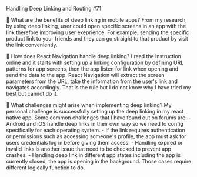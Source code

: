 Handling Deep Linking and Routing #71

📌 What are the benefits of deep linking in mobile apps?
From my research, by using deep linking, user could open specific screens in an app with the link therefore improving user exeprience. For example, sending the specific product link to your friends and they can go straight to that product by visit the link conveniently.

📌 How does React Navigation handle deep linking?
I read the instruction online and it starts with setting up a linking configuration by defining URL patterns for app screens, then the app listen for link when opening and send the data to the app. React Navigation will extract the screen parameters from the URL, take the information from the user's link and navigates accordingly. That is the rule but I do not know why I have tried my best but cannot do it.

📌 What challenges might arise when implementing deep linking?
My personal challenge is successfully setting up the deep linking in my react native app. Some common challenges that I have found out on forums are:
    - Android and iOS handle deep links in their own way so we need to config specifically for each operating system.
    - If the link requires authentication or permissions such as accessing someone's profile, the app must ask for users credentials log in before giving them access.
    - Handling expired or invalid links is another issue that need to be checked to prevent app crashes.
    - Handling deep link in different app states including the app is currently closed, the app is opening in the background. Those cases require different logically function to do.